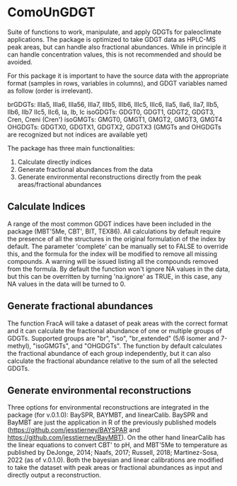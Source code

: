 # ComoUnGDGT

Suite of functions to work, manipulate, and apply GDGTs for paleoclimate applications.
The package is optimized to take GDGT data as HPLC-MS peak areas, but can handle also fractional abundances. While in principle it can handle concentration values, this is not recommended and should be avoided.

For this package it is important to have the source data with the appropriate format (samples in rows, variables in columns), and GDGT variables named as follow (order is irrelevant).

brGDGTs: IIIa5, IIIa6, IIIa56, IIIa7, IIIb5, IIIb6, IIIc5, IIIc6, IIa5, IIa6, IIa7, IIb5, IIb6, IIb7 IIc5, IIc6, Ia, Ib, Ic
isoGDGTs: GDGT0, GDGT1, GDGT2, GDGT3, Cren, Creni (Cren')
isoGMGTs: GMGT0, GMGT1, GMGT2, GMGT3, GMGT4
OHGDGTs: GDGTX0, GDGTX1, GDGTX2, GDGTX3
(GMGTs and OHGDGTs are recognized but not indices are available yet)

The package has three main functionalities:

1) Calculate directly indices
2) Generate fractional abundances from the data
3) Generate environmental reconstructions directly from the peak areas/fractional abundances

## Calculate Indices

A range of the most common GDGT indices have been included in the package (MBT'5Me, CBT', BIT, TEX86). All calculations by default require the presence of all the structures in the original formulation of the index by default. The parameter 'complete' can be manually set to FALSE to override this, and the formula for the index will be modified to remove all missing compounds. A warning will be issued listing all the compounds removed from the formula. By default the function won't ignore NA values in the data, but this can be overritten by turning 'na.ignore' as TRUE, in this case, any NA values in the data will be turned to 0.

## Generate fractional abundances

The function FracA will take a dataset of peak areas with the correct format and it can calculate the fractional abundance of one or multiple groups of GDGTs. Supported groups are "br", "iso", "br_extended" (5/6 isomer and 7-methyl), "isoGMGTs", and "OHGDGTs". The function by default calculates the fractional abundance of each group independently, but it can also calculate the fractional abundance relative to the sum of all the selected GDGTs.

## Generate environmental reconstructions

Three options for environmental reconstructions are integrated in the package (for v.0.1.0): BaySPR, BAYMBT, and linearCalib. BaySPR and BayMBT are just the application in R of the previously published models (https://github.com/jesstierney/BAYSPAR and https://github.com/jesstierney/BayMBT). On the other hand linearCalib has the linear equations to convert CBT' to pH, and MBT'5Me to temperature as published by DeJonge, 2014; Naafs, 2017; Russell, 2018; Martinez-Sosa, 2022 (as of v.0.1.0). Both the bayesian and linear calibrations are modified to take the dataset with peak areas or fractional abundances as input and directly output a reconstruction.


